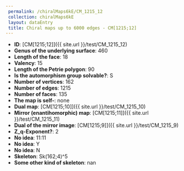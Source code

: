 ```yaml
--- 
 permalink: /chiralMaps6kE/CM_1215_12 
 collection: chiralMaps6kE
 layout: dataEntry
 title: Chiral maps up to 6000 edges - CM[1215;12]
---
```


- **ID**: [CM[1215;12]]({{ site.url }}/test/CM_1215_12)
- **Genus of the underlying surface**: 460
- **Length of the face**: 18
- **Valency**: 15
- **Length of the Petrie polygon**: 90
- **Is the automorphism group solvable?**: S
- **Number of vertices**: 162
- **Number of edges**: 1215
- **Number of faces**: 135
- **The map is self-**: none
- **Dual map**: [CM[1215;10]]({{ site.url }}/test/CM_1215_10)
- **Mirror (enantihomorphic) map**: [CM[1215;11]]({{ site.url }}/test/CM_1215_11)
- **Dual of the mirror image**: [CM[1215;9]]({{ site.url }}/test/CM_1215_9)
- **Z_q-Exponent?**: 2
- **No idea**:  11:11
- **No idea**: Y
- **No idea**: N
- **Skeleton**: Sk(162;4)^5
- **Some other kind of skeleton**: nan
